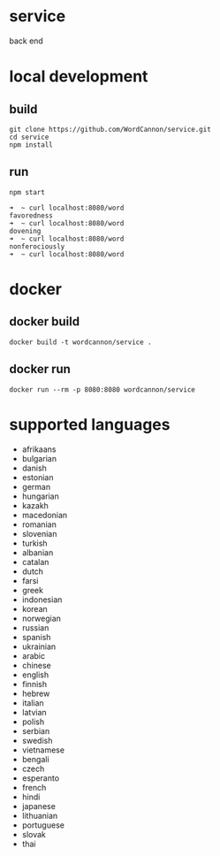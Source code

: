 # service
back end

# local development

## build

```
git clone https://github.com/WordCannon/service.git
cd service
npm install
```

## run

```
npm start
```

```
➜  ~ curl localhost:8080/word
favoredness
➜  ~ curl localhost:8080/word
dovening
➜  ~ curl localhost:8080/word
nonferociously
➜  ~ curl localhost:8080/word
```

# docker

## docker build

```
docker build -t wordcannon/service .
```

## docker run

```
docker run --rm -p 8080:8080 wordcannon/service
```

# supported languages

* afrikaans
* bulgarian
* danish
* estonian
* german
* hungarian
* kazakh
* macedonian
* romanian
* slovenian
* turkish
* albanian
* catalan
* dutch
* farsi
* greek
* indonesian
* korean
* norwegian
* russian
* spanish
* ukrainian
* arabic
* chinese
* english
* finnish
* hebrew
* italian
* latvian
* polish
* serbian
* swedish
* vietnamese
* bengali
* czech
* esperanto
* french
* hindi
* japanese
* lithuanian
* portuguese
* slovak
* thai
